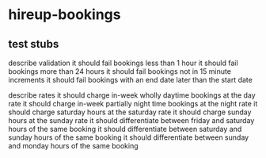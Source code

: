 # hireup-bookings

## test stubs
describe validation
it should fail bookings less than 1 hour
it should fail bookings more than 24 hours
it should fail bookings not in 15 minute increments
it should fail bookings with an end date later than the start date

describe rates
it should charge in-week wholly daytime bookings at the day rate
it should charge in-week partially night time bookings at the night rate
it should charge saturday hours at the saturday rate
it should charge sunday hours at the sunday rate
it should differentiate between friday and saturday hours of the same booking
it should differentiate between saturday and sunday hours of the same booking
it should differentiate between sunday and monday hours of the same booking
